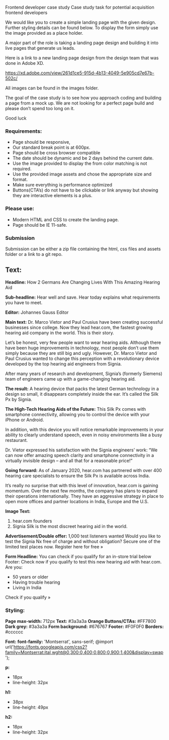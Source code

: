 Frontend developer case study
Case study task for potential acquisition frontend developers

We would like you to create a simple landing page with the given design.  Further styling details can be found below.  To display the form simply use the image provided as a place holder.

A major part of the role is taking a landing page design and building it into live pages that generate us leads.

Here is a link to a new landing page design from the design team that was done in Adobe XD.

https://xd.adobe.com/view/261d1ce5-915d-4b13-4049-5e905cd7e67b-502c/

All images can be found in the images folder.

The goal of the case study is to see how you approach coding and building a page from a mock up.  We are not looking for a perfect page build and please don’t spend too long on it.

Good luck

### Requirements:
- Page should be responsive,
-	Our standard break point is at 600px.
-	Page should be cross browser compatible
-	The date should be dynamic and be 2 days behind the current date.
-	Use the image provided to display the from color matching is not required.
-	Use the provided image assets and chose the appropriate size and format.
-	Make sure everything is performance optimized
-	Buttons(CTA’s) do not have to be clickable or link anyway but showing they are interactive elements is a plus.

### Please use:
-	Modern HTML and CSS to create the landing page.
-	Page should be IE 11-safe.

### Submission
Submission can be either a zip file containing the html, css files and assets folder or a link to a git repo.

## Text:
**Headline:**
How 2 Germans Are Changing Lives With This Amazing Hearing Aid

**Sub-headline:**
Hear well and save. Hear today explains what requirements you have to meet.

**Editor:**
Johannes Gauss
Editor

**Main text:**
Dr. Marco Vietor and Paul Crusius have been creating successful businesses since college. Now they lead hear.com, the fastest growing hearing aid company in the world. This is their story.

Let’s be honest, very few people want to wear hearing aids. Although there have been huge improvements in technology, most people don’t use them simply because they are still big and ugly. However, Dr. Marco Vietor and Paul Crusius wanted to change this perception with a revolutionary device developed by the top hearing aid engineers from Signia.

After many years of research and development, Signia’s (formerly Siemens) team of engineers came up with a game-changing hearing aid.

**The result:** A hearing device that packs the latest German technology in a design so small, it disappears completely inside the ear. It’s called the Silk Px by Signia.

**The High-Tech Hearing Aids of the Future:**
This Silk Px comes with smartphone connectivity, allowing you to control the device with your iPhone or Android.

In addition, with this device you will notice remarkable improvements in your ability to clearly understand speech, even in noisy environments like a busy restaurant.

Dr. Vietor expressed his satisfaction with the Signia engineers’ work: “We can now offer amazing speech clarity and smartphone connectivity in a virtually invisible design – and all that for a reasonable price!”

**Going forward:**
As of January 2020, hear.com has partnered with over 400 hearing care specialists to ensure the Silk Px is available across India.

It’s really no surprise that with this level of innovation, hear.com is gaining momentum. Over the next few months, the company has plans to expand their operations internationally. They have an aggressive strategy in place to open more offices and partner locations in India, Europe and the U.S.

**Image Text:**
1.	hear.com founders
2.	Signia Silk is the most discreet hearing aid in the world.

**Advertisement/Double offer:**
1,000 test listeners wanted
Would you like to test the Signia Nx free of charge and without obligation? Secure one of the limited test places now.
Register here for free »

**Form Headline:**
You can check if you qualify for an in-store trial below
Footer:
Check now if you qualify to test this new hearing aid with hear.com. 
Are you:
-	50 years or older
-	Having trouble hearing
-	Living in India

Check if you qualify »

### Styling:
**Page max-width:** 712px
**Text:** #3a3a3a
**Orange Buttons/CTAs:** #FF7800
**Dark grey:** #3a3a3a
**Form background:** #676767
**Footer:** #F0F0F0
**Borders:** #cccccc

**Font:**
**font-family:** 'Montserrat', sans-serif;
@import url('https://fonts.googleapis.com/css2?family=Montserrat:ital,wght@0,300;0,400;0,800;0,900;1,400&display=swap');

**p:** 
-	18px
-	line-height: 32px

**h1:** 
-	38px
-	line-height: 49px

**h2:** 
-	18px
-	line-height: 32px

